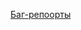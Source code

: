 [Баг-репоорты](https://docs.google.com/document/d/14IxOHsNzFqQcdDPY43ObY8ZurVJeHlaBEoNSA90SIXk/edit)
